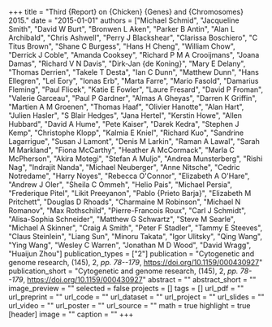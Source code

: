 +++
title = "Third {Report} on {Chicken} {Genes} and {Chromosomes} 2015."
date = "2015-01-01"
authors = ["Michael Schmid", "Jacqueline Smith", "David W Burt", "Bronwen L Aken", "Parker B Antin", "Alan L Archibald", "Chris Ashwell", "Perry J Blackshear", "Clarissa Boschiero", "C Titus Brown", "Shane C Burgess", "Hans H Cheng", "William Chow", "Derrick J Coble", "Amanda Cooksey", "Richard P M A Crooijmans", "Joana Damas", "Richard V N Davis", "Dirk-Jan {de Koning}", "Mary E Delany", "Thomas Derrien", "Takele T Desta", "Ian C Dunn", "Matthew Dunn", "Hans Ellegren", "Lel Eory", "Ionas Erb", "Marta Farre", "Mario Fasold", "Damarius Fleming", "Paul Flicek", "Katie E Fowler", "Laure Fresard", "David P Froman", "Valerie Garceau", "Paul P Gardner", "Almas A Gheyas", "Darren K Griffin", "Martien A M Groenen", "Thomas Haaf", "Olivier Hanotte", "Alan Hart", "Julien Hasler", "S Blair Hedges", "Jana Hertel", "Kerstin Howe", "Allen Hubbard", "David A Hume", "Pete Kaiser", "Darek Kedra", "Stephen J Kemp", "Christophe Klopp", "Kalmia E Kniel", "Richard Kuo", "Sandrine Lagarrigue", "Susan J Lamont", "Denis M Larkin", "Raman A Lawal", "Sarah M Markland", "Fiona McCarthy", "Heather A McCormack", "Marla C McPherson", "Akira Motegi", "Stefan A Muljo", "Andrea Munsterberg", "Rishi Nag", "Indrajit Nanda", "Michael Neuberger", "Anne Nitsche", "Cedric Notredame", "Harry Noyes", "Rebecca O'Connor", "Elizabeth A O'Hare", "Andrew J Oler", "Sheila C Ommeh", "Helio Pais", "Michael Persia", "Frederique Pitel", "Likit Preeyanon", "Pablo {Prieto Barja}", "Elizabeth M Pritchett", "Douglas D Rhoads", "Charmaine M Robinson", "Michael N Romanov", "Max Rothschild", "Pierre-Francois Roux", "Carl J Schmidt", "Alisa-Sophia Schneider", "Matthew G Schwartz", "Steve M Searle", "Michael A Skinner", "Craig A Smith", "Peter F Stadler", "Tammy E Steeves", "Claus Steinlein", "Liang Sun", "Minoru Takata", "Igor Ulitsky", "Qing Wang", "Ying Wang", "Wesley C Warren", "Jonathan M D Wood", "David Wragg", "Huaijun Zhou"]
publication_types = ["2"]
publication = "Cytogenetic and genome research, (145), 2, _pp. 78--179_, https://doi.org/10.1159/000430927"
publication_short = "Cytogenetic and genome research, (145), 2, _pp. 78--179_, https://doi.org/10.1159/000430927"
abstract = ""
abstract_short = ""
image_preview = ""
selected = false
projects = []
tags = []
url_pdf = ""
url_preprint = ""
url_code = ""
url_dataset = ""
url_project = ""
url_slides = ""
url_video = ""
url_poster = ""
url_source = ""
math = true
highlight = true
[header]
image = ""
caption = ""
+++
